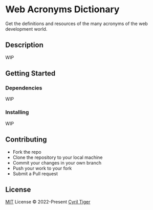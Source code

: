 # Web Acronyms Dictionary

Get the definitions and resources of the many acronyms of the web development world.

## Description

WIP

## Getting Started

### Dependencies

WIP

### Installing

WIP

## Contributing

- Fork the repo
- Clone the repository to your local machine
- Commit your changes in your own branch
- Push your work to your fork
- Submit a Pull request

## License

[MIT](https://github.com/Allandrow/web-acronyms-dictionary/blob/main/LICENSE) License © 2022-Present [Cyril Tiger](https://github.com/Allandrow)
